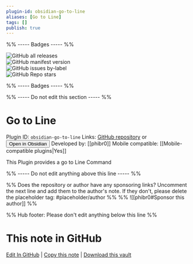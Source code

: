 ```yaml
---
plugin-id: obsidian-go-to-line
aliases: [Go to Line]
tags: []
publish: true
---
```


%% ----- Badges ----- %%

![GitHub all releases](https://img.shields.io/github/downloads/phibr0/obsidian-go-to-line/total?color=573E7A&logo=github&style=for-the-badge)  
![GitHub manifest version](https://img.shields.io/github/manifest-json/v/phibr0/obsidian-go-to-line?color=573E7A&logo=github&style=for-the-badge)  
![GitHub issues by-label](https://img.shields.io/github/issues/phibr0/obsidian-go-to-line/help%20wanted?color=573E7A&logo=github&style=for-the-badge)  
![GitHub Repo stars](https://img.shields.io/github/stars/phibr0/obsidian-go-to-line?color=573E7A&logo=github&style=for-the-badge)

%% ----- Badges ----- %%

%% ----- Do not edit this section ----- %%

# Go to Line

Plugin ID: `obsidian-go-to-line`
Links: [GitHub repository](https://github.com/phibr0/obsidian-go-to-line) or [<button id=HH>Open in Obsidian</button>](obsidian://show-plugin?id=obsidian-go-to-line)
Developed by: [[phibr0]]
Mobile compatible: [[Mobile-compatible plugins|Yes]]

This Plugin provides a go to Line Command

%% ----- Do not edit anything above this line ----- %%

%% Does the repository or author have any sponsoring links? Uncomment the next line and add them to the author's note. If they don't, please delete the placeholder tag: #placeholder/author %%
%% ![[phibr0#Sponsor this author]] %%

%% Hub footer: Please don't edit anything below this line %%

# This note in GitHub

<span class="git-footer">[Edit In GitHub](https://github.dev/obsidian-community/obsidian-hub/blob/main/02%20-%20Community%20Expansions/02.05%20All%20Community%20Expansions/Plugins/obsidian-go-to-line.md "git-hub-edit-note") | [Copy this note](https://raw.githubusercontent.com/obsidian-community/obsidian-hub/main/02%20-%20Community%20Expansions/02.05%20All%20Community%20Expansions/Plugins/obsidian-go-to-line.md "git-hub-copy-note") | [Download this vault](https://github.com/obsidian-community/obsidian-hub/archive/refs/heads/main.zip "git-hub-download-vault") </span>
